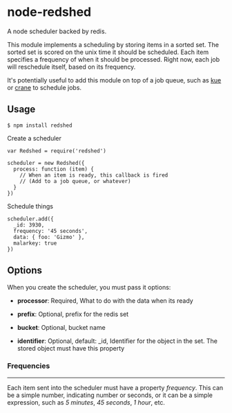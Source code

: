 node-redshed
============

A node scheduler backed by redis.

This module implements a scheduling by storing items in a sorted set. The sorted set is scored on the unix time it should be scheduled. Each item specifies a
frequency of when it should be processed. Right now, each job will reschedule itself, based on its frequency.

It's potentially useful to add this module on top of a job queue, such as [kue](https://github.com/LearnBoost/kue) or [crane](https://github.com/jaredhanson/crane) to schedule jobs.


## Usage

`$ npm install redshed`


Create a scheduler

```
var Redshed = require('redshed')

scheduler = new Redshed({
  process: function (item) {
    // When an item is ready, this callback is fired
    // (Add to a job queue, or whatever)
  }
})

```

Schedule things
```
scheduler.add({
  _id: 3930,
  frequency: '45 seconds',
  data: { foo: 'Gizmo' },
  malarkey: true
})
```

## Options
When you create the scheduler, you must pass it options:

  * **processor**: Required, What to do with the data when its ready

  * **prefix**: Optional, prefix for the redis set

  * **bucket**: Optional, bucket name

  * **identifier**: Optional, default: _id, Identifier for the object in the set. The stored object must have this property

### Frequencies
---------------
Each item sent into the scheduler must have a property *frequency*. This can be a simple number, indicating number or seconds, or it can be a simple expression, such as *5 minutes*,
*45 seconds*, *1 hour*, etc.

